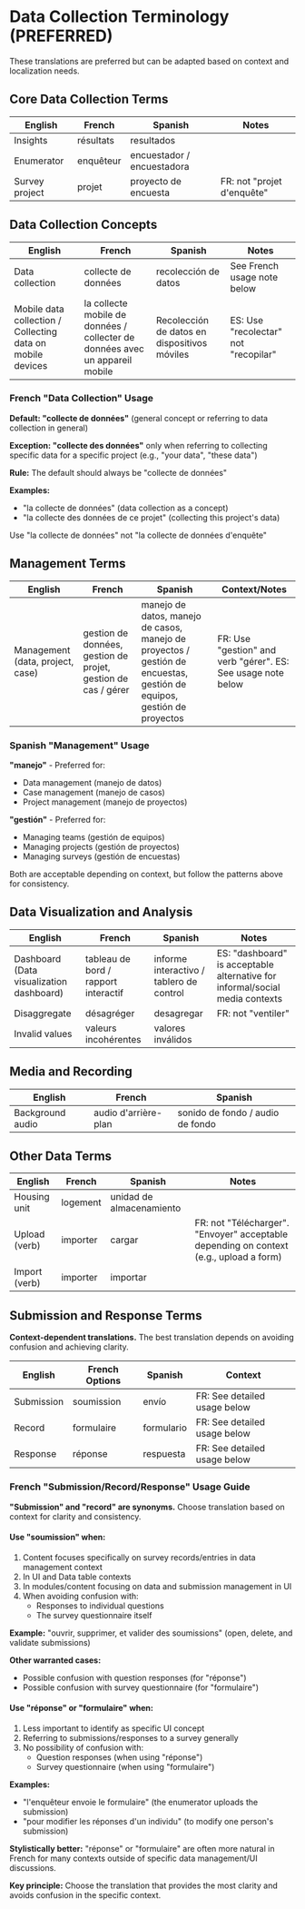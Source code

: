 # Data Collection Terminology (PREFERRED)

These translations are preferred but can be adapted based on context and localization needs.

## Core Data Collection Terms

| English | French | Spanish | Notes |
|---------|--------|---------|-------|
| Insights | résultats | resultados | |
| Enumerator | enquêteur | encuestador / encuestadora | |
| Survey project | projet | proyecto de encuesta | FR: not "projet d'enquête" |

## Data Collection Concepts

| English | French | Spanish | Notes |
|---------|--------|---------|-------|
| Data collection | collecte de données | recolección de datos | See French usage note below |
| Mobile data collection / Collecting data on mobile devices | la collecte mobile de données / collecter de données avec un appareil mobile | Recolección de datos en dispositivos móviles | ES: Use "recolectar" not "recopilar" |

### French "Data Collection" Usage

**Default: "collecte de données"** (general concept or referring to data collection in general)

**Exception: "collecte des données"** only when referring to collecting specific data for a specific project (e.g., "your data", "these data")

**Rule:** The default should always be "collecte de données"

**Examples:**
- "la collecte de données" (data collection as a concept)
- "la collecte des données de ce projet" (collecting this project's data)

Use "la collecte de données" not "la collecte de données d'enquête"

## Management Terms

| English | French | Spanish | Context/Notes |
|---------|--------|---------|--------------|
| Management (data, project, case) | gestion de données, gestion de projet, gestion de cas / gérer | manejo de datos, manejo de casos, manejo de proyectos / gestión de encuestas, gestión de equipos, gestión de proyectos | FR: Use "gestion" and verb "gérer". ES: See usage note below |

### Spanish "Management" Usage

**"manejo"** - Preferred for:
- Data management (manejo de datos)
- Case management (manejo de casos)
- Project management (manejo de proyectos)

**"gestión"** - Preferred for:
- Managing teams (gestión de equipos)
- Managing projects (gestión de proyectos)
- Managing surveys (gestión de encuestas)

Both are acceptable depending on context, but follow the patterns above for consistency.

## Data Visualization and Analysis

| English | French | Spanish | Notes |
|---------|--------|---------|-------|
| Dashboard (Data visualization dashboard) | tableau de bord / rapport interactif | informe interactivo / tablero de control | ES: "dashboard" is acceptable alternative for informal/social media contexts |
| Disaggregate | désagréger | desagregar | FR: not "ventiler" |
| Invalid values | valeurs incohérentes | valores inválidos | |

## Media and Recording

| English | French | Spanish |
|---------|--------|---------|
| Background audio | audio d'arrière-plan | sonido de fondo / audio de fondo |

## Other Data Terms

| English | French | Spanish | Notes |
|---------|--------|---------|-------|
| Housing unit | logement | unidad de almacenamiento | |
| Upload (verb) | importer | cargar | FR: not "Télécharger". "Envoyer" acceptable depending on context (e.g., upload a form) |
| Import (verb) | importer | importar | |

## Submission and Response Terms

**Context-dependent translations.** The best translation depends on avoiding confusion and achieving clarity.

| English | French Options | Spanish | Context |
|---------|---------------|---------|---------|
| Submission | soumission | envío | FR: See detailed usage below |
| Record | formulaire | formulario | FR: See detailed usage below |
| Response | réponse | respuesta | FR: See detailed usage below |

### French "Submission/Record/Response" Usage Guide

**"Submission" and "record" are synonyms.** Choose translation based on context for clarity and consistency.

#### Use "soumission" when:

1. Content focuses specifically on survey records/entries in data management context
2. In UI and Data table contexts
3. In modules/content focusing on data and submission management in UI
4. When avoiding confusion with:
   - Responses to individual questions
   - The survey questionnaire itself

**Example:** "ouvrir, supprimer, et valider des soumissions" (open, delete, and validate submissions)

**Other warranted cases:**
- Possible confusion with question responses (for "réponse")
- Possible confusion with survey questionnaire (for "formulaire")

#### Use "réponse" or "formulaire" when:

1. Less important to identify as specific UI concept
2. Referring to submissions/responses to a survey generally
3. No possibility of confusion with:
   - Question responses (when using "réponse")
   - Survey questionnaire (when using "formulaire")

**Examples:**
- "l'enquêteur envoie le formulaire" (the enumerator uploads the submission)
- "pour modifier les réponses d'un individu" (to modify one person's submission)

**Stylistically better:** "réponse" or "formulaire" are often more natural in French for many contexts outside of specific data management/UI discussions.

**Key principle:** Choose the translation that provides the most clarity and avoids confusion in the specific context.
